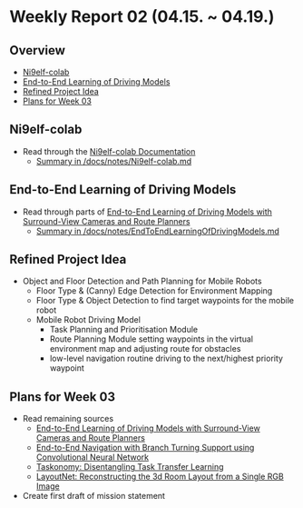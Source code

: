 # Weekly Report 02 (04.15. ~ 04.19.)

## Overview
- [Ni9elf-colab](#Ni9elf-colab)
- [End-to-End Learning of Driving Models](#End-to-End-Learning-of-Driving-Models)
- [Refined Project Idea](#Refined-Project-Idea)
- [Plans for Week 03](#Plans-for-Week-03)

## Ni9elf-colab
- Read through the [Ni9elf-colab Documentation](http://jderobot.org/Ni9elf-colab)
    - [Summary in /docs/notes/Ni9elf-colab.md](https://github.com/NXXR/HCU-project/blob/master/docs/notes/Ni9elf-colab.md)

## End-to-End Learning of Driving Models
- Read through parts of [End-to-End Learning of Driving Models with Surround-View Cameras and Route Planners](https://arxiv.org/abs/1803.10158)
    - [Summary in /docs/notes/EndToEndLearningOfDrivingModels.md](https://github.com/NXXR/HCU-project/blob/master/docs/notes/EndToEndLearningOfDrivingModels.md)

## Refined Project Idea
- Object and Floor Detection and Path Planning for Mobile Robots
    - Floor Type & (Canny) Edge Detection for Environment Mapping
    - Floor Type & Object Detection to find target waypoints for the mobile robot
    - Mobile Robot Driving Model
        - Task Planning and Prioritisation Module
        - Route Planning Module setting waypoints in the virtual environment map and adjusting route for obstacles
        - low-level navigation routine driving to the next/highest priority waypoint

## Plans for Week 03
- Read remaining sources
    - [End-to-End Learning of Driving Models with Surround-View Cameras and Route Planners](https://arxiv.org/abs/1803.10158)
    - [End-to-End Navigation with Branch Turning Support using Convolutional Neural Network](https://www.semanticscholar.org/paper/End-to-End-Navigation-with-Branch-Turning-Support-Seiya-Carballo/b9db6c16504dd3e37fb4d47f140174ef80e7a04e)
    - [Taskonomy: Disentangling Task Transfer Learning](https://arxiv.org/abs/1804.08328)
    - [LayoutNet: Reconstructing the 3d Room Layout from a Single RGB Image](https://arxiv.org/abs/1803.08999)
- Create first draft of mission statement